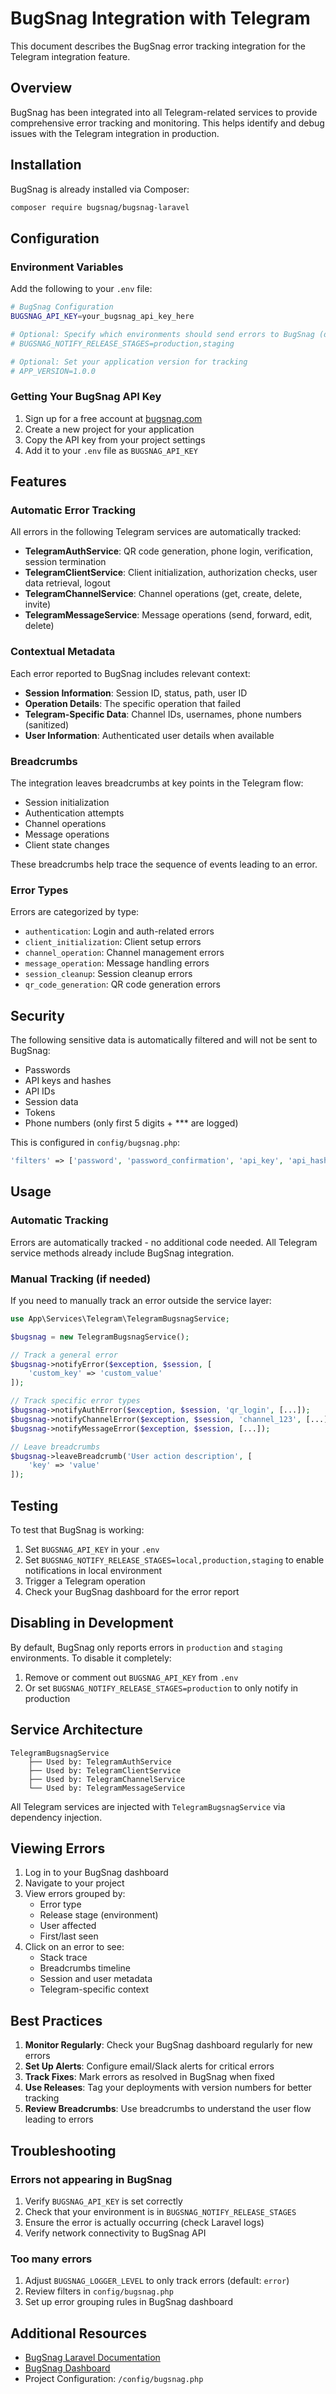 # BugSnag Integration with Telegram

This document describes the BugSnag error tracking integration for the Telegram integration feature.

## Overview

BugSnag has been integrated into all Telegram-related services to provide comprehensive error tracking and monitoring. This helps identify and debug issues with the Telegram integration in production.

## Installation

BugSnag is already installed via Composer:

```bash
composer require bugsnag/bugsnag-laravel
```

## Configuration

### Environment Variables

Add the following to your `.env` file:

```bash
# BugSnag Configuration
BUGSNAG_API_KEY=your_bugsnag_api_key_here

# Optional: Specify which environments should send errors to BugSnag (default: production,staging)
# BUGSNAG_NOTIFY_RELEASE_STAGES=production,staging

# Optional: Set your application version for tracking
# APP_VERSION=1.0.0
```

### Getting Your BugSnag API Key

1. Sign up for a free account at [bugsnag.com](https://www.bugsnag.com/)
2. Create a new project for your application
3. Copy the API key from your project settings
4. Add it to your `.env` file as `BUGSNAG_API_KEY`

## Features

### Automatic Error Tracking

All errors in the following Telegram services are automatically tracked:

- **TelegramAuthService**: QR code generation, phone login, verification, session termination
- **TelegramClientService**: Client initialization, authorization checks, user data retrieval, logout
- **TelegramChannelService**: Channel operations (get, create, delete, invite)
- **TelegramMessageService**: Message operations (send, forward, edit, delete)

### Contextual Metadata

Each error reported to BugSnag includes relevant context:

- **Session Information**: Session ID, status, path, user ID
- **Operation Details**: The specific operation that failed
- **Telegram-Specific Data**: Channel IDs, usernames, phone numbers (sanitized)
- **User Information**: Authenticated user details when available

### Breadcrumbs

The integration leaves breadcrumbs at key points in the Telegram flow:

- Session initialization
- Authentication attempts
- Channel operations
- Message operations
- Client state changes

These breadcrumbs help trace the sequence of events leading to an error.

### Error Types

Errors are categorized by type:

- `authentication`: Login and auth-related errors
- `client_initialization`: Client setup errors
- `channel_operation`: Channel management errors
- `message_operation`: Message handling errors
- `session_cleanup`: Session cleanup errors
- `qr_code_generation`: QR code generation errors

## Security

The following sensitive data is automatically filtered and will not be sent to BugSnag:

- Passwords
- API keys and hashes
- API IDs
- Session data
- Tokens
- Phone numbers (only first 5 digits + *** are logged)

This is configured in `config/bugsnag.php`:

```php
'filters' => ['password', 'password_confirmation', 'api_key', 'api_hash', 'api_id', 'session_data', 'token'],
```

## Usage

### Automatic Tracking

Errors are automatically tracked - no additional code needed. All Telegram service methods already include BugSnag integration.

### Manual Tracking (if needed)

If you need to manually track an error outside the service layer:

```php
use App\Services\Telegram\TelegramBugsnagService;

$bugsnag = new TelegramBugsnagService();

// Track a general error
$bugsnag->notifyError($exception, $session, [
    'custom_key' => 'custom_value'
]);

// Track specific error types
$bugsnag->notifyAuthError($exception, $session, 'qr_login', [...]);
$bugsnag->notifyChannelError($exception, $session, 'channel_123', [...]);
$bugsnag->notifyMessageError($exception, $session, [...]);

// Leave breadcrumbs
$bugsnag->leaveBreadcrumb('User action description', [
    'key' => 'value'
]);
```

## Testing

To test that BugSnag is working:

1. Set `BUGSNAG_API_KEY` in your `.env`
2. Set `BUGSNAG_NOTIFY_RELEASE_STAGES=local,production,staging` to enable notifications in local environment
3. Trigger a Telegram operation
4. Check your BugSnag dashboard for the error report

## Disabling in Development

By default, BugSnag only reports errors in `production` and `staging` environments. To disable it completely:

1. Remove or comment out `BUGSNAG_API_KEY` from `.env`
2. Or set `BUGSNAG_NOTIFY_RELEASE_STAGES=production` to only notify in production

## Service Architecture

```
TelegramBugsnagService
    ├── Used by: TelegramAuthService
    ├── Used by: TelegramClientService
    ├── Used by: TelegramChannelService
    └── Used by: TelegramMessageService
```

All Telegram services are injected with `TelegramBugsnagService` via dependency injection.

## Viewing Errors

1. Log in to your BugSnag dashboard
2. Navigate to your project
3. View errors grouped by:
   - Error type
   - Release stage (environment)
   - User affected
   - First/last seen
4. Click on an error to see:
   - Stack trace
   - Breadcrumbs timeline
   - Session and user metadata
   - Telegram-specific context

## Best Practices

1. **Monitor Regularly**: Check your BugSnag dashboard regularly for new errors
2. **Set Up Alerts**: Configure email/Slack alerts for critical errors
3. **Track Fixes**: Mark errors as resolved in BugSnag when fixed
4. **Use Releases**: Tag your deployments with version numbers for better tracking
5. **Review Breadcrumbs**: Use breadcrumbs to understand the user flow leading to errors

## Troubleshooting

### Errors not appearing in BugSnag

1. Verify `BUGSNAG_API_KEY` is set correctly
2. Check that your environment is in `BUGSNAG_NOTIFY_RELEASE_STAGES`
3. Ensure the error is actually occurring (check Laravel logs)
4. Verify network connectivity to BugSnag API

### Too many errors

1. Adjust `BUGSNAG_LOGGER_LEVEL` to only track errors (default: `error`)
2. Review filters in `config/bugsnag.php`
3. Set up error grouping rules in BugSnag dashboard

## Additional Resources

- [BugSnag Laravel Documentation](https://docs.bugsnag.com/platforms/php/laravel/)
- [BugSnag Dashboard](https://app.bugsnag.com/)
- Project Configuration: `/config/bugsnag.php`

